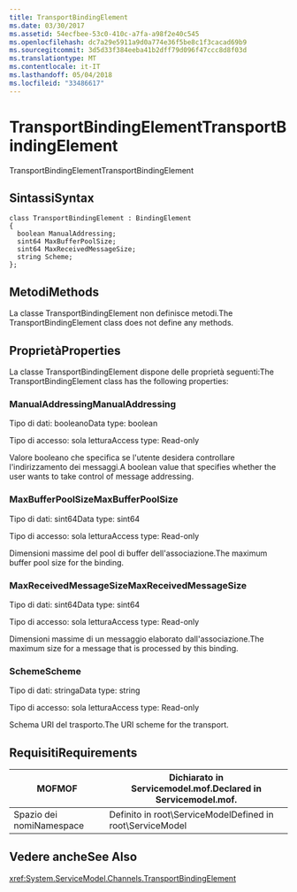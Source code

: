 ```yaml
---
title: TransportBindingElement
ms.date: 03/30/2017
ms.assetid: 54ecfbee-53c0-410c-a7fa-a98f2e40c545
ms.openlocfilehash: dc7a29e5911a9d0a774e36f5be8c1f3cacad69b9
ms.sourcegitcommit: 3d5d33f384eeba41b2dff79d096f47ccc8d8f03d
ms.translationtype: MT
ms.contentlocale: it-IT
ms.lasthandoff: 05/04/2018
ms.locfileid: "33486617"
---
```

# <a name="transportbindingelement"></a><span data-ttu-id="0dc9b-102">TransportBindingElement</span><span class="sxs-lookup"><span data-stu-id="0dc9b-102">TransportBindingElement</span></span>
<span data-ttu-id="0dc9b-103">TransportBindingElement</span><span class="sxs-lookup"><span data-stu-id="0dc9b-103">TransportBindingElement</span></span>  
  
## <a name="syntax"></a><span data-ttu-id="0dc9b-104">Sintassi</span><span class="sxs-lookup"><span data-stu-id="0dc9b-104">Syntax</span></span>  
  
```  
class TransportBindingElement : BindingElement  
{  
  boolean ManualAddressing;  
  sint64 MaxBufferPoolSize;  
  sint64 MaxReceivedMessageSize;  
  string Scheme;  
};  
```  
  
## <a name="methods"></a><span data-ttu-id="0dc9b-105">Metodi</span><span class="sxs-lookup"><span data-stu-id="0dc9b-105">Methods</span></span>  
 <span data-ttu-id="0dc9b-106">La classe TransportBindingElement non definisce metodi.</span><span class="sxs-lookup"><span data-stu-id="0dc9b-106">The TransportBindingElement class does not define any methods.</span></span>  
  
## <a name="properties"></a><span data-ttu-id="0dc9b-107">Proprietà</span><span class="sxs-lookup"><span data-stu-id="0dc9b-107">Properties</span></span>  
 <span data-ttu-id="0dc9b-108">La classe TransportBindingElement dispone delle proprietà seguenti:</span><span class="sxs-lookup"><span data-stu-id="0dc9b-108">The TransportBindingElement class has the following properties:</span></span>  
  
### <a name="manualaddressing"></a><span data-ttu-id="0dc9b-109">ManualAddressing</span><span class="sxs-lookup"><span data-stu-id="0dc9b-109">ManualAddressing</span></span>  
 <span data-ttu-id="0dc9b-110">Tipo di dati: booleano</span><span class="sxs-lookup"><span data-stu-id="0dc9b-110">Data type: boolean</span></span>  
  
 <span data-ttu-id="0dc9b-111">Tipo di accesso: sola lettura</span><span class="sxs-lookup"><span data-stu-id="0dc9b-111">Access type: Read-only</span></span>  
  
 <span data-ttu-id="0dc9b-112">Valore booleano che specifica se l'utente desidera controllare l'indirizzamento dei messaggi.</span><span class="sxs-lookup"><span data-stu-id="0dc9b-112">A boolean value that specifies whether the user wants to take control of message addressing.</span></span>  
  
### <a name="maxbufferpoolsize"></a><span data-ttu-id="0dc9b-113">MaxBufferPoolSize</span><span class="sxs-lookup"><span data-stu-id="0dc9b-113">MaxBufferPoolSize</span></span>  
 <span data-ttu-id="0dc9b-114">Tipo di dati: sint64</span><span class="sxs-lookup"><span data-stu-id="0dc9b-114">Data type: sint64</span></span>  
  
 <span data-ttu-id="0dc9b-115">Tipo di accesso: sola lettura</span><span class="sxs-lookup"><span data-stu-id="0dc9b-115">Access type: Read-only</span></span>  
  
 <span data-ttu-id="0dc9b-116">Dimensioni massime del pool di buffer dell'associazione.</span><span class="sxs-lookup"><span data-stu-id="0dc9b-116">The maximum buffer pool size for the binding.</span></span>  
  
### <a name="maxreceivedmessagesize"></a><span data-ttu-id="0dc9b-117">MaxReceivedMessageSize</span><span class="sxs-lookup"><span data-stu-id="0dc9b-117">MaxReceivedMessageSize</span></span>  
 <span data-ttu-id="0dc9b-118">Tipo di dati: sint64</span><span class="sxs-lookup"><span data-stu-id="0dc9b-118">Data type: sint64</span></span>  
  
 <span data-ttu-id="0dc9b-119">Tipo di accesso: sola lettura</span><span class="sxs-lookup"><span data-stu-id="0dc9b-119">Access type: Read-only</span></span>  
  
 <span data-ttu-id="0dc9b-120">Dimensioni massime di un messaggio elaborato dall'associazione.</span><span class="sxs-lookup"><span data-stu-id="0dc9b-120">The maximum size for a message that is processed by this binding.</span></span>  
  
### <a name="scheme"></a><span data-ttu-id="0dc9b-121">Scheme</span><span class="sxs-lookup"><span data-stu-id="0dc9b-121">Scheme</span></span>  
 <span data-ttu-id="0dc9b-122">Tipo di dati: stringa</span><span class="sxs-lookup"><span data-stu-id="0dc9b-122">Data type: string</span></span>  
  
 <span data-ttu-id="0dc9b-123">Tipo di accesso: sola lettura</span><span class="sxs-lookup"><span data-stu-id="0dc9b-123">Access type: Read-only</span></span>  
  
 <span data-ttu-id="0dc9b-124">Schema URI del trasporto.</span><span class="sxs-lookup"><span data-stu-id="0dc9b-124">The URI scheme for the transport.</span></span>  
  
## <a name="requirements"></a><span data-ttu-id="0dc9b-125">Requisiti</span><span class="sxs-lookup"><span data-stu-id="0dc9b-125">Requirements</span></span>  
  
|<span data-ttu-id="0dc9b-126">MOF</span><span class="sxs-lookup"><span data-stu-id="0dc9b-126">MOF</span></span>|<span data-ttu-id="0dc9b-127">Dichiarato in Servicemodel.mof.</span><span class="sxs-lookup"><span data-stu-id="0dc9b-127">Declared in Servicemodel.mof.</span></span>|  
|---------|-----------------------------------|  
|<span data-ttu-id="0dc9b-128">Spazio dei nomi</span><span class="sxs-lookup"><span data-stu-id="0dc9b-128">Namespace</span></span>|<span data-ttu-id="0dc9b-129">Definito in root\ServiceModel</span><span class="sxs-lookup"><span data-stu-id="0dc9b-129">Defined in root\ServiceModel</span></span>|  
  
## <a name="see-also"></a><span data-ttu-id="0dc9b-130">Vedere anche</span><span class="sxs-lookup"><span data-stu-id="0dc9b-130">See Also</span></span>  
 <xref:System.ServiceModel.Channels.TransportBindingElement>
